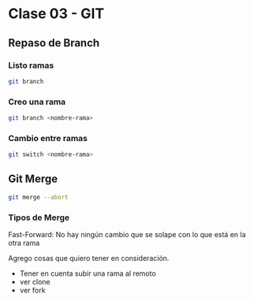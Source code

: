 # Clase 03 - GIT

## Repaso de Branch

### Listo ramas
```sh
git branch
```

### Creo una rama
```sh
git branch <nombre-rama>
```

### Cambio entre ramas
```sh
git switch <nombre-rama>
```

## Git Merge
```sh
git merge --abort
```

### Tipos de Merge

Fast-Forward: No hay ningún cambio que se solape con lo que está en la otra rama

Agrego cosas que quiero tener en consideración.

* Tener en cuenta subir una rama al remoto
* ver clone
* ver fork